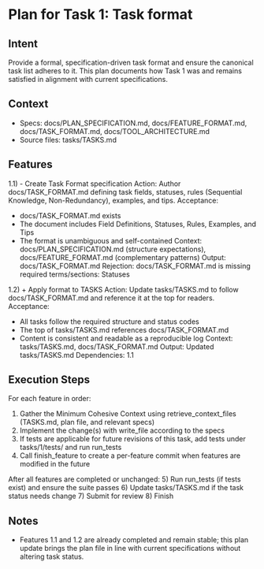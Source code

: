 # Plan for Task 1: Task format

## Intent
Provide a formal, specification-driven task format and ensure the canonical task list adheres to it. This plan documents how Task 1 was and remains satisfied in alignment with current specifications.

## Context
- Specs: docs/PLAN_SPECIFICATION.md, docs/FEATURE_FORMAT.md, docs/TASK_FORMAT.md, docs/TOOL_ARCHITECTURE.md
- Source files: tasks/TASKS.md

## Features
1.1) - Create Task Format specification
   Action: Author docs/TASK_FORMAT.md defining task fields, statuses, rules (Sequential Knowledge, Non-Redundancy), examples, and tips.
   Acceptance:
   - docs/TASK_FORMAT.md exists
   - The document includes Field Definitions, Statuses, Rules, Examples, and Tips
   - The format is unambiguous and self-contained
   Context: docs/PLAN_SPECIFICATION.md (structure expectations), docs/FEATURE_FORMAT.md (complementary patterns)
   Output: docs/TASK_FORMAT.md
   Rejection: docs/TASK_FORMAT.md is missing required terms/sections: Statuses

1.2) + Apply format to TASKS
   Action: Update tasks/TASKS.md to follow docs/TASK_FORMAT.md and reference it at the top for readers.
   Acceptance:
   - All tasks follow the required structure and status codes
   - The top of tasks/TASKS.md references docs/TASK_FORMAT.md
   - Content is consistent and readable as a reproducible log
   Context: tasks/TASKS.md, docs/TASK_FORMAT.md
   Output: Updated tasks/TASKS.md
   Dependencies: 1.1

## Execution Steps
For each feature in order:
1) Gather the Minimum Cohesive Context using retrieve_context_files (TASKS.md, plan file, and relevant specs)
2) Implement the change(s) with write_file according to the specs
3) If tests are applicable for future revisions of this task, add tests under tasks/1/tests/ and run run_tests
4) Call finish_feature to create a per-feature commit when features are modified in the future

After all features are completed or unchanged:
5) Run run_tests (if tests exist) and ensure the suite passes
6) Update tasks/TASKS.md if the task status needs change
7) Submit for review
8) Finish

## Notes
- Features 1.1 and 1.2 are already completed and remain stable; this plan update brings the plan file in line with current specifications without altering task status.
